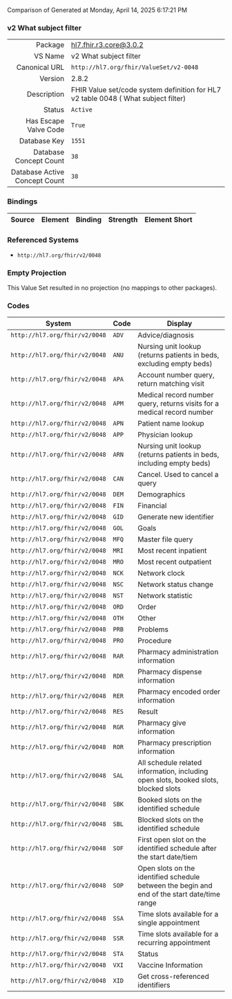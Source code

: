 Comparison of 
Generated at Monday, April 14, 2025 6:17:21 PM

### v2 What subject filter

|      |     |
| ---: | --- |
| Package | hl7.fhir.r3.core@3.0.2 |
| VS Name | v2 What subject filter |
| Canonical URL | `http://hl7.org/fhir/ValueSet/v2-0048` |
| Version | 2.8.2 |
| Description | FHIR Value set/code system definition for HL7 v2 table 0048 ( What subject filter) |
| Status | `Active` |
| Has Escape Valve Code | `True` |
| Database Key | `1551` |
| Database Concept Count | `38` |
| Database Active Concept Count | `38` |
### Bindings

| Source | Element | Binding | Strength | Element Short |
| ------ | ------- | ------- | -------- | ------------- |

### Referenced Systems

* `http://hl7.org/fhir/v2/0048`
### Empty Projection

This Value Set resulted in no projection (no mappings to other packages).

### Codes

| System | Code | Display |
| ------ | ---- | ------- |
| `http://hl7.org/fhir/v2/0048` | `ADV` | Advice/diagnosis |
| `http://hl7.org/fhir/v2/0048` | `ANU` | Nursing unit lookup (returns patients in beds, excluding empty beds) |
| `http://hl7.org/fhir/v2/0048` | `APA` | Account number query, return matching visit |
| `http://hl7.org/fhir/v2/0048` | `APM` | Medical record number query, returns visits for a medical record number |
| `http://hl7.org/fhir/v2/0048` | `APN` | Patient name lookup |
| `http://hl7.org/fhir/v2/0048` | `APP` | Physician lookup |
| `http://hl7.org/fhir/v2/0048` | `ARN` | Nursing unit lookup (returns patients in beds, including empty beds) |
| `http://hl7.org/fhir/v2/0048` | `CAN` | Cancel.  Used to cancel a query |
| `http://hl7.org/fhir/v2/0048` | `DEM` | Demographics |
| `http://hl7.org/fhir/v2/0048` | `FIN` | Financial |
| `http://hl7.org/fhir/v2/0048` | `GID` | Generate new identifier |
| `http://hl7.org/fhir/v2/0048` | `GOL` | Goals |
| `http://hl7.org/fhir/v2/0048` | `MFQ` | Master file query |
| `http://hl7.org/fhir/v2/0048` | `MRI` | Most recent inpatient |
| `http://hl7.org/fhir/v2/0048` | `MRO` | Most recent outpatient |
| `http://hl7.org/fhir/v2/0048` | `NCK` | Network clock |
| `http://hl7.org/fhir/v2/0048` | `NSC` | Network status change |
| `http://hl7.org/fhir/v2/0048` | `NST` | Network statistic |
| `http://hl7.org/fhir/v2/0048` | `ORD` | Order |
| `http://hl7.org/fhir/v2/0048` | `OTH` | Other |
| `http://hl7.org/fhir/v2/0048` | `PRB` | Problems |
| `http://hl7.org/fhir/v2/0048` | `PRO` | Procedure |
| `http://hl7.org/fhir/v2/0048` | `RAR` | Pharmacy administration information |
| `http://hl7.org/fhir/v2/0048` | `RDR` | Pharmacy dispense information |
| `http://hl7.org/fhir/v2/0048` | `RER` | Pharmacy encoded order information |
| `http://hl7.org/fhir/v2/0048` | `RES` | Result |
| `http://hl7.org/fhir/v2/0048` | `RGR` | Pharmacy give information |
| `http://hl7.org/fhir/v2/0048` | `ROR` | Pharmacy prescription information |
| `http://hl7.org/fhir/v2/0048` | `SAL` | All schedule related information, including open slots, booked slots, blocked slots |
| `http://hl7.org/fhir/v2/0048` | `SBK` | Booked slots on the identified schedule |
| `http://hl7.org/fhir/v2/0048` | `SBL` | Blocked slots on the identified schedule |
| `http://hl7.org/fhir/v2/0048` | `SOF` | First open slot on the identified schedule after the start date/tiem |
| `http://hl7.org/fhir/v2/0048` | `SOP` | Open slots on the identified schedule between the begin and end of the start date/time range |
| `http://hl7.org/fhir/v2/0048` | `SSA` | Time slots available for a single appointment |
| `http://hl7.org/fhir/v2/0048` | `SSR` | Time slots available for a recurring appointment |
| `http://hl7.org/fhir/v2/0048` | `STA` | Status |
| `http://hl7.org/fhir/v2/0048` | `VXI` | Vaccine Information |
| `http://hl7.org/fhir/v2/0048` | `XID` | Get cross-referenced identifiers |

